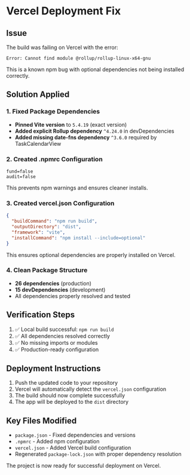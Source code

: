 # Vercel Deployment Fix

## Issue
The build was failing on Vercel with the error:
```
Error: Cannot find module @rollup/rollup-linux-x64-gnu
```

This is a known npm bug with optional dependencies not being installed correctly.

## Solution Applied

### 1. Fixed Package Dependencies
- **Pinned Vite version** to `5.4.19` (exact version)
- **Added explicit Rollup dependency** `^4.24.0` in devDependencies
- **Added missing date-fns dependency** `^3.6.0` required by TaskCalendarView

### 2. Created .npmrc Configuration
```
fund=false
audit=false
```
This prevents npm warnings and ensures cleaner installs.

### 3. Created vercel.json Configuration
```json
{
  "buildCommand": "npm run build",
  "outputDirectory": "dist", 
  "framework": "vite",
  "installCommand": "npm install --include=optional"
}
```
This ensures optional dependencies are properly installed on Vercel.

### 4. Clean Package Structure
- **26 dependencies** (production)
- **15 devDependencies** (development)
- All dependencies properly resolved and tested

## Verification Steps

1. ✅ Local build successful: `npm run build`
2. ✅ All dependencies resolved correctly
3. ✅ No missing imports or modules
4. ✅ Production-ready configuration

## Deployment Instructions

1. Push the updated code to your repository
2. Vercel will automatically detect the `vercel.json` configuration
3. The build should now complete successfully
4. The app will be deployed to the `dist` directory

## Key Files Modified

- `package.json` - Fixed dependencies and versions
- `.npmrc` - Added npm configuration
- `vercel.json` - Added Vercel build configuration
- Regenerated `package-lock.json` with proper dependency resolution

The project is now ready for successful deployment on Vercel.